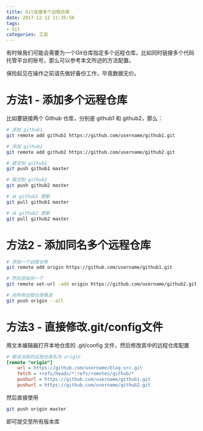 ```yaml
---
title: Git连接多个远程仓库
date: 2017-12-12 11:35:50
tags:
- Git
categories: 工具
---
```

有时候我们可能会需要为一个Git仓库指定多个远程仓库，比如同时链接多个代码托管平台的账号，那么可以参考本文所述的方法配置。

保险起见在操作之前请先做好备份工作，毕竟数据无价。

<!-- more -->

# 方法1 - 添加多个远程仓库

比如要链接两个 Github 仓库，分别是 github1 和 github2，那么：

```bash
# 添加 github1
git remote add github1 https://github.com/username/github1.git

# 添加 github2
git remote add github2 https://github.com/username/github2.git

# 提交到 github1
git push github1 master

# 提交到 github2
git push github2 master

# 从 github1 更新
git pull github1 master

# 从 github2 更新
git pull github2 master
```

# 方法2 - 添加同名多个远程仓库

```bash
# 添加一个远程仓库
git remote add origin https://github.com/username/github1.git

# 然后添加另一个
git remote set-url -add origin https://github.com/username/github2.git

# 向所有远程仓库推送
git push origin --all
```

# 方法3 - 直接修改.git/config文件

用文本编辑器打开本地仓库的 .git/config 文件，然后修改其中的远程仓库配置

```ini
# 假设当前的远程仓库名为 origin
[remote "origin"]
	url = https://github.com/username/blog-src.git
	fetch = +refs/heads/*:refs/remotes/github/*
	pushurl = https://github.com/username/github1.git
	pushurl = https://github.com/username/github2.git
```

然后直接使用

```bash 
git push origin master
```

即可提交至所有版本库
